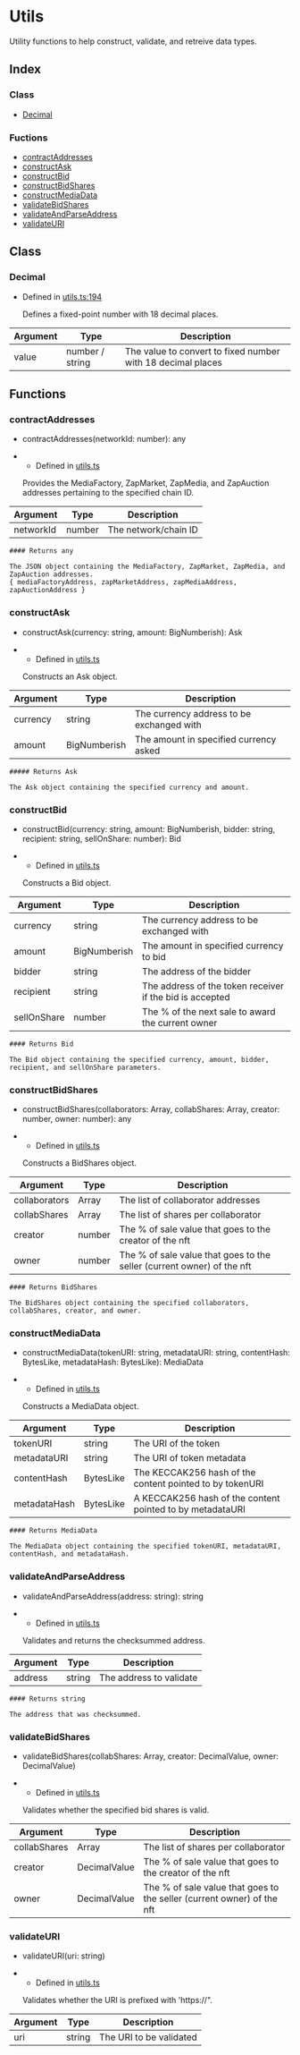 Utils
=====

Utility functions to help construct, validate, and retreive data types.


Index
-----

### Class
*   [Decimal](#Decimal)

### Fuctions

*   [contractAddresses](#contractAddresses)
*   [constructAsk](#constructAsk)
*   [constructBid](#constructBid)
*   [constructBidShares](#constructBidShares)
*   [constructMediaData](#constructMediaData)
*   [validateBidShares](#validateBidShares)
*   [validateAndParseAddress](#validateAndParseAddress)
*   [validateURI](#validateURI)


Class
-----

### Decimal[](#Decimal)

*   Defined in [utils.ts:194](https://github.com/zapproject/nft-sdk/blob/main/src/utils.ts#L194)

    Defines a fixed-point number with 18 decimal places.

| **Argument** | **Type**     | **Description**                                                       |
| ------------ | -------- | ------- |
| value | number / string | The value to convert to fixed number with 18 decimal places |

 
Functions
---------

### contractAddresses[](#contractAddresses)

*   contractAddresses(networkId: number): any

*   *   Defined in [utils.ts](https://github.com/zapproject/nft-sdk/blob/main/src/utils.ts#L25)

    Provides the MediaFactory, ZapMarket, ZapMedia, and ZapAuction addresses pertaining to the specified chain ID.

| **Argument** | **Type**     | **Description**                                                       |
| ------------ | -------- | -------- |
| networkId | number | The network/chain ID

    #### Returns any

    The JSON object containing the MediaFactory, ZapMarket, ZapMedia, and ZapAuction addresses. 
    { mediaFactoryAddress, zapMarketAddress, zapMediaAddress, zapAuctionAddress }


### constructAsk[](#constructAsk)

*   constructAsk(currency: string, amount: BigNumberish): Ask

*   *   Defined in [utils.ts](https://github.com/zapproject/nft-sdk/blob/main/src/utils.ts#L134)

    Constructs an Ask object.

| **Argument** | **Type**     | **Description**                                                       |
| ------------ | -------- | ------- |
| currency | string | The currency address to be exchanged with |
| amount | BigNumberish | The amount in specified currency asked |

    ##### Returns Ask

    The Ask object containing the specified currency and amount.


### constructBid[](#constructBid)

*   constructBid(currency: string, amount: BigNumberish, bidder: string, recipient: string, sellOnShare: number): Bid

*   *   Defined in [utils.ts](https://github.com/zapproject/nft-sdk/blob/main/src/utils.ts#L150)

    Constructs a Bid object.

| **Argument** | **Type**     | **Description**                                                       |
| ------------ | -------- | ------- |
| currency | string | The currency address to be exchanged with |
| amount | BigNumberish | The amount in specified currency to bid |
| bidder | string | The address of the bidder |
| recipient | string | The address of the token receiver if the bid is accepted |
| sellOnShare | number | The % of the next sale to award the current owner |

    #### Returns Bid

    The Bid object containing the specified currency, amount, bidder, recipient, and sellOnShare parameters.


### constructBidShares[](#constructBidShares)

*   constructBidShares(collaborators: Array<string>, collabShares: Array<number>, creator: number, owner: number): any

*   *   Defined in [utils.ts](https://github.com/zapproject/nft-sdk/blob/main/src/utils.ts#L276)

    Constructs a BidShares object.

| **Argument** | **Type**     | **Description**                                                       |
| ------------ | -------- | -------- |
| collaborators | Array<string> | The list of collaborator addresses |
| collabShares | Array<number> | The list of shares per collaborator |
| creator | number | The % of sale value that goes to the creator of the nft |
| owner | number | The % of sale value that goes to the seller (current owner) of the nft |

    #### Returns BidShares

    The BidShares object containing the specified collaborators, collabShares, creator, and owner.


### constructMediaData[](#constructMediaData)

*   constructMediaData(tokenURI: string, metadataURI: string, contentHash: BytesLike, metadataHash: BytesLike): MediaData

*   *   Defined in [utils.ts](https://github.com/zapproject/nft-sdk/blob/main/src/utils.ts#L248)

    Constructs a MediaData object.

| **Argument** | **Type**     | **Description**                                                       |
| ------------ | -------- | ------- |
| tokenURI | string | The URI of the token |
| metadataURI | string | The URI of token metadata |
| contentHash | BytesLike | The KECCAK256 hash of the content pointed to by tokenURI |
| metadataHash | BytesLike | A KECCAK256 hash of the content pointed to by metadataURI |

    #### Returns MediaData

    The MediaData object containing the specified tokenURI, metadataURI, contentHash, and metadataHash.


### validateAndParseAddress[](#validateAndParseAddress)

*   validateAndParseAddress(address: string): string

*   *   Defined in [utils.ts](https://github.com/zapproject/nft-sdk/blob/main/src/utils.ts#L326)

    Validates and returns the checksummed address.

| **Argument** | **Type**     | **Description**                                                       |
| ------------ | -------- | ------- |
| address | string | The address to validate |

    #### Returns string

    The address that was checksummed.


### validateBidShares[](#validateBidShares)

*   validateBidShares(collabShares: Array<DecimalValue>, creator: DecimalValue, owner: DecimalValue)

*   *   Defined in [utils.ts](https://github.com/zapproject/nft-sdk/blob/main/src/utils.ts#L91)

    Validates whether the specified bid shares is valid.

| **Argument** | **Type**     | **Description**                                                       |
| ------------ | -------- | ------- |
| collabShares | Array<DecimalValue> | The list of shares per collaborator |
| creator | DecimalValue | The % of sale value that goes to the creator of the nft |
| owner | DecimalValue | The % of sale value that goes to the seller (current owner) of the nft |


### validateURI[](#validateURI)

*   validateURI(uri: string)

*   *   Defined in [utils.ts](https://github.com/zapproject/nft-sdk/blob/main/src/utils.ts#L315)

    Validates whether the URI is prefixed with 'https://".

| **Argument** | **Type**     | **Description**                                                       |
| ------------ | -------- | ------- |
| uri | string | The URI to be validated |